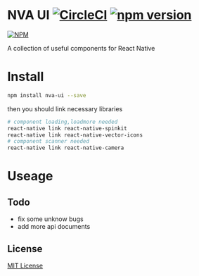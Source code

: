 NVA UI [![CircleCI](https://circleci.com/gh/ali322/nva-ui.svg?style=svg)](https://circleci.com/gh/ali322/nva-ui) [![npm version](https://badge.fury.io/js/nva-ui.svg)](https://badge.fury.io/js/nva-ui)
===
[![NPM](https://nodei.co/npm/nva-ui.png)](https://nodei.co/npm/nva-ui/)

A collection of useful components for React Native

Install
===

```bash
npm install nva-ui --save
```

then you should link necessary libraries

```bash
# component loading,loadmore needed
react-native link react-native-spinkit
react-native link react-native-vector-icons
# component scanner needed
react-native link react-native-camera
```

Useage
===

## Todo

- fix some unknow bugs
- add more api documents


## License

[MIT License](http://en.wikipedia.org/wiki/MIT_License)